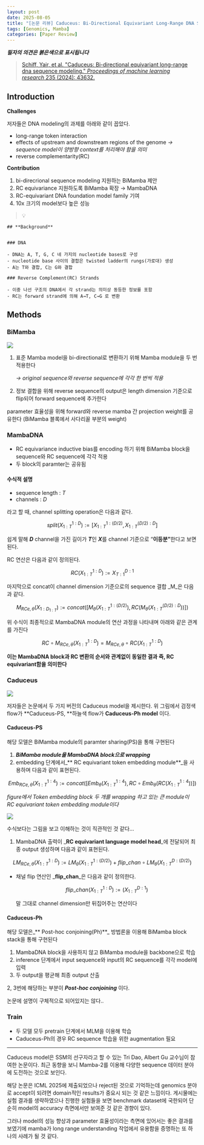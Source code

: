 ```yaml
---
layout: post
date: 2025-08-05
title: "[논문 리뷰] Caduceus: Bi-Directional Equivariant Long-Range DNA Sequence Modeling"
tags: [Genomics, Mamba]
categories: [Paper Review]
---
```


<span class="notion-red">_**필자의 의견은 붉은색으로 표시됩니다**_</span>


> [Schiff, Yair, et al. "Caduceus: Bi-directional equivariant long-range dna sequence modeling." ](https://pmc.ncbi.nlm.nih.gov/articles/PMC12189541/)[_Proceedings of machine learning research_](https://pmc.ncbi.nlm.nih.gov/articles/PMC12189541/)[ 235 (2024): 43632.](https://pmc.ncbi.nlm.nih.gov/articles/PMC12189541/)



## Introduction


**Challenges**


저자들은 DNA modeling의 과제를 아래와 같이 꼽았다.

- long-range token interaction
- effects of upstream and downstream regions of the genome 
_→ sequence model이 양방향 context를 처리해야 함을 의미_
- reverse complementarity(RC)

**Contribution**

1. bi-direcrional sequence modeling 지원하는 BiMamba 제안
1. RC equivariance 지원하도록 BiMamba 확장 → MambaDNA
1. RC-equivariant DNA foundation model family 기여
1. 10x 크기의 model보다 높은 성능

> 💡 


	## **Background**


	### DNA

	- DNA는 A, T, G, C 네 가지의 nucleotide bases로 구성
	- nucleotide base 사이의 결합은 twisted ladder의 rungs(가로대) 생성
	- A는 T와 결합, C는 G와 결합

	### Reverse Complement(RC) Strands

	- 이중 나선 구조의 DNA에서 각 strand는 의미상 동등한 정보를 포함
	- RC는 forward strand에 의해 A→T, C→G 로 변환


## Methods



### BiMamba


![](https://prod-files-secure.s3.us-west-2.amazonaws.com/542b861c-36a8-4051-84e5-8804b6728dba/2c247d59-7815-4980-99f0-8f0d21f445a7/image.png?X-Amz-Algorithm=AWS4-HMAC-SHA256&X-Amz-Content-Sha256=UNSIGNED-PAYLOAD&X-Amz-Credential=ASIAZI2LB466TM34JTI4%2F20250818%2Fus-west-2%2Fs3%2Faws4_request&X-Amz-Date=20250818T004520Z&X-Amz-Expires=3600&X-Amz-Security-Token=IQoJb3JpZ2luX2VjEFAaCXVzLXdlc3QtMiJIMEYCIQD%2ByE%2BAXodyqaRI4ZgIhCNFxTpbdlzrtu0v6NVuPYxFyAIhAKT7JQjQEXN3ORj2LKGiS7FG6p9vdZFJsSAfKq1fGi71KogECJn%2F%2F%2F%2F%2F%2F%2F%2F%2F%2FwEQABoMNjM3NDIzMTgzODA1Igw7lRI0raxSl%2BAZHfgq3ANMKXEMCIcF%2FqgqXHqVO2M0WZcwmBOBdg9HIN8kdadoFgwxqu%2B8KID5QQqgIjJbsdzFtNAgzmUFsBGR%2FYtE1JEXZGFLobV7%2BvQ8e3ZUK4D5%2F9XJ9TuPnD2ND4A62QMLcYDRCEwf1LgmpgNA6AJguYe7rG9uYzYZBk3tFFWjsXFpupTXc1HE982ltQJ%2B7u7NN8B%2FAg2PF2pSCuvpBf2GOsa%2FWZsmqzc1%2BtpF09LzrPtv2y3Zu85GGY%2B8rTKtiUknh5FGnAbF7bHF3rhHkF5Plh%2BazoOA3HiGEF3Z5sZKCuuF98XD8UwROUZIo1B3vlM1RGslu7q56EbmYJxa9%2FimOfvHq4XcPKCRhQIjcBZlcyUUkboIrLdzheMq57nuW%2FNsuJn1Bi0nsfGcnYPSTp54nBUKRNzoUtkBW%2BBZaFNjbyB0G7sItGHyg3xQfF6tO5Rvj%2F7PsEnyKubWThaNdzRSVj9oHAlvdlchupIOw84X1iPlkiYmmnbb%2BMk4rXsclOVQ1Q1ygxk5LLgCLi3wV0bB3mGxVzW5QNl9XDdPDlOZv9yiA5uXqjZWJC0B%2BHSwD1EOejysjggSNUtzl9pDiTlFBNCwBdd91vkHVFg6dgVxMGWyTlToDXkhBYLgpycywzCc0YnFBjqkAU9UjkPcjw4cCnyuCJVhAj3A4%2Fxykd1r20Ttfvrce45c3MIs3rX92jUnZe5sbECDhiKBbvgbfd2MMo57IzUxLsY%2Fb0Gwf4SiN1jYwWxv2NPw%2FRIei%2Ftt7BqJHLxha14Rf5L0g1PgBu36tw3aENNTfMY3bKlIysny831E0h7HcOEDwQrdeSqvEnzq%2Bg618t%2BMy41qDPkGi46q8Qe50Sg3Bvgf5lZX&X-Amz-Signature=89ddecabd0378273e99342c3fb752c0708630f16de7a7ff662fd0432fe9429ef&X-Amz-SignedHeaders=host&x-amz-checksum-mode=ENABLED&x-id=GetObject)

1. 표준 Mamba model을 bi-directional로 변환하기 위해 Mamba module을 두 번 적용한다

	_→ original sequence와 reverse sequence에 각각 한 번씩 적용_

1. 정보 결합을 위해 reverse sequence의 output은 length dimension 기준으로 flip되어 forward sequence에 추가한다

parameter 효율성을 위해 forward와 reverse mamba 간 projection weight를 공유한다 (BiMamba 블록에서 사다리꼴 부분의 weight)



### MambaDNA

- RC equivariance inductive bias를 encoding 하기 위해 BiMamba block을 sequence와 RC sequence에 각각 적용
- 두 block의 paramter는 공유됨


#### 수식적 설명

- sequence length : _T_
- channels : _D_

라고 할 때,  channel splitting operation은 다음과 같다.


$$
split(X^{1:D}_{1:T}):=[X^{1:(D/2)}_{1:T},X^{(D/2):D}_{1:T}]
$$


<span class="notion-red">쉽게 말해 </span><span class="notion-red">_**D**_</span><span class="notion-red"> channel을 가진 길이가 </span><span class="notion-red">_**T**_</span><span class="notion-red">인 </span><span class="notion-red">_**X**_</span><span class="notion-red">를 channel 기준으로 “</span><span class="notion-red">**이등분”**</span><span class="notion-red">한다고 보면 된다.</span>


RC 연산은 다음과 같이 정의된다.


$$
RC(X^{1:D}_{1:T}):=X^{D:1}_{T:1}
$$


마지막으로 concat이 channel dimension 기준으로의 sequence 결합 _M_은 다음과 같다.


$$
M_{RCe,\theta}(X_{1:D_{1:T}}):=concat([M_{\theta}(X^{1:(D/2)}_{1:T}),RC(M_{\theta}(X^{(D/2):D}_{1:T}))])
$$


위 수식이 최종적으로 MambaDNA module의 연산 과정을 나타내며 아래와 같은 관계를 가진다


$$
RC\circ M_{RCe,\theta}(X^{1:D}_{1:T}) = M_{RCe,\theta} \circ RC(X^{1:D}_{1:T})
$$


**이는 MambaDNA block과 RC 변환의 순서와 관계없이 동일한 결과 즉, RC equivariant함을 의미한다**



### Caduceus


![](https://prod-files-secure.s3.us-west-2.amazonaws.com/542b861c-36a8-4051-84e5-8804b6728dba/f94a60d7-8145-473b-aef9-7c68d3ec604a/image.png?X-Amz-Algorithm=AWS4-HMAC-SHA256&X-Amz-Content-Sha256=UNSIGNED-PAYLOAD&X-Amz-Credential=ASIAZI2LB466TM34JTI4%2F20250818%2Fus-west-2%2Fs3%2Faws4_request&X-Amz-Date=20250818T004521Z&X-Amz-Expires=3600&X-Amz-Security-Token=IQoJb3JpZ2luX2VjEFAaCXVzLXdlc3QtMiJIMEYCIQD%2ByE%2BAXodyqaRI4ZgIhCNFxTpbdlzrtu0v6NVuPYxFyAIhAKT7JQjQEXN3ORj2LKGiS7FG6p9vdZFJsSAfKq1fGi71KogECJn%2F%2F%2F%2F%2F%2F%2F%2F%2F%2FwEQABoMNjM3NDIzMTgzODA1Igw7lRI0raxSl%2BAZHfgq3ANMKXEMCIcF%2FqgqXHqVO2M0WZcwmBOBdg9HIN8kdadoFgwxqu%2B8KID5QQqgIjJbsdzFtNAgzmUFsBGR%2FYtE1JEXZGFLobV7%2BvQ8e3ZUK4D5%2F9XJ9TuPnD2ND4A62QMLcYDRCEwf1LgmpgNA6AJguYe7rG9uYzYZBk3tFFWjsXFpupTXc1HE982ltQJ%2B7u7NN8B%2FAg2PF2pSCuvpBf2GOsa%2FWZsmqzc1%2BtpF09LzrPtv2y3Zu85GGY%2B8rTKtiUknh5FGnAbF7bHF3rhHkF5Plh%2BazoOA3HiGEF3Z5sZKCuuF98XD8UwROUZIo1B3vlM1RGslu7q56EbmYJxa9%2FimOfvHq4XcPKCRhQIjcBZlcyUUkboIrLdzheMq57nuW%2FNsuJn1Bi0nsfGcnYPSTp54nBUKRNzoUtkBW%2BBZaFNjbyB0G7sItGHyg3xQfF6tO5Rvj%2F7PsEnyKubWThaNdzRSVj9oHAlvdlchupIOw84X1iPlkiYmmnbb%2BMk4rXsclOVQ1Q1ygxk5LLgCLi3wV0bB3mGxVzW5QNl9XDdPDlOZv9yiA5uXqjZWJC0B%2BHSwD1EOejysjggSNUtzl9pDiTlFBNCwBdd91vkHVFg6dgVxMGWyTlToDXkhBYLgpycywzCc0YnFBjqkAU9UjkPcjw4cCnyuCJVhAj3A4%2Fxykd1r20Ttfvrce45c3MIs3rX92jUnZe5sbECDhiKBbvgbfd2MMo57IzUxLsY%2Fb0Gwf4SiN1jYwWxv2NPw%2FRIei%2Ftt7BqJHLxha14Rf5L0g1PgBu36tw3aENNTfMY3bKlIysny831E0h7HcOEDwQrdeSqvEnzq%2Bg618t%2BMy41qDPkGi46q8Qe50Sg3Bvgf5lZX&X-Amz-Signature=82523280fde3058e0dcd5ab8b59aecbf8675a7f61cb449325c66bf8d849d88c8&X-Amz-SignedHeaders=host&x-amz-checksum-mode=ENABLED&x-id=GetObject)


저자들은 논문에서 두 가지 버전의 Caduceus model을 제시한다. 위 그림에서 검정색 flow가 **Caduceus-PS, **하늘색 flow가 **Caduceus-Ph model** 이다.



#### Caduceus-PS


해당 모델은 BiMamba module의 paramter sharing(PS)을 통해 구현된다

1. _**BiMamba module을 MambaDNA block으로 wrapping**_
1. embedding 단계에서_** RC equivariant token embedding module**_을 사용하며 다음과 같이 표현된다.

$$
Emb_{RCe,\theta}(X^{1:4}_{1:T}):=concat([Emb_{\theta}(X^{1:4}_{1:T}),RC \circ Emb_{\theta}(RC(X^{1:4}_{1:T}))])
$$


_figure에서 Token embedding block 두 개를 wrapping 하고 있는 큰 module이 RC equivariant token embedding module이다_


![](https://prod-files-secure.s3.us-west-2.amazonaws.com/542b861c-36a8-4051-84e5-8804b6728dba/b175e4da-71eb-4e91-8c23-a06dabe673c9/image.png?X-Amz-Algorithm=AWS4-HMAC-SHA256&X-Amz-Content-Sha256=UNSIGNED-PAYLOAD&X-Amz-Credential=ASIAZI2LB466TM34JTI4%2F20250818%2Fus-west-2%2Fs3%2Faws4_request&X-Amz-Date=20250818T004521Z&X-Amz-Expires=3600&X-Amz-Security-Token=IQoJb3JpZ2luX2VjEFAaCXVzLXdlc3QtMiJIMEYCIQD%2ByE%2BAXodyqaRI4ZgIhCNFxTpbdlzrtu0v6NVuPYxFyAIhAKT7JQjQEXN3ORj2LKGiS7FG6p9vdZFJsSAfKq1fGi71KogECJn%2F%2F%2F%2F%2F%2F%2F%2F%2F%2FwEQABoMNjM3NDIzMTgzODA1Igw7lRI0raxSl%2BAZHfgq3ANMKXEMCIcF%2FqgqXHqVO2M0WZcwmBOBdg9HIN8kdadoFgwxqu%2B8KID5QQqgIjJbsdzFtNAgzmUFsBGR%2FYtE1JEXZGFLobV7%2BvQ8e3ZUK4D5%2F9XJ9TuPnD2ND4A62QMLcYDRCEwf1LgmpgNA6AJguYe7rG9uYzYZBk3tFFWjsXFpupTXc1HE982ltQJ%2B7u7NN8B%2FAg2PF2pSCuvpBf2GOsa%2FWZsmqzc1%2BtpF09LzrPtv2y3Zu85GGY%2B8rTKtiUknh5FGnAbF7bHF3rhHkF5Plh%2BazoOA3HiGEF3Z5sZKCuuF98XD8UwROUZIo1B3vlM1RGslu7q56EbmYJxa9%2FimOfvHq4XcPKCRhQIjcBZlcyUUkboIrLdzheMq57nuW%2FNsuJn1Bi0nsfGcnYPSTp54nBUKRNzoUtkBW%2BBZaFNjbyB0G7sItGHyg3xQfF6tO5Rvj%2F7PsEnyKubWThaNdzRSVj9oHAlvdlchupIOw84X1iPlkiYmmnbb%2BMk4rXsclOVQ1Q1ygxk5LLgCLi3wV0bB3mGxVzW5QNl9XDdPDlOZv9yiA5uXqjZWJC0B%2BHSwD1EOejysjggSNUtzl9pDiTlFBNCwBdd91vkHVFg6dgVxMGWyTlToDXkhBYLgpycywzCc0YnFBjqkAU9UjkPcjw4cCnyuCJVhAj3A4%2Fxykd1r20Ttfvrce45c3MIs3rX92jUnZe5sbECDhiKBbvgbfd2MMo57IzUxLsY%2Fb0Gwf4SiN1jYwWxv2NPw%2FRIei%2Ftt7BqJHLxha14Rf5L0g1PgBu36tw3aENNTfMY3bKlIysny831E0h7HcOEDwQrdeSqvEnzq%2Bg618t%2BMy41qDPkGi46q8Qe50Sg3Bvgf5lZX&X-Amz-Signature=6167ae9a9d35cacf8ad52964af8a9660b609ff3c2aedba7ee2fe78746c8e4738&X-Amz-SignedHeaders=host&x-amz-checksum-mode=ENABLED&x-id=GetObject)


<span class="notion-red">수식보다는 그림을 보고 이해하는 것이 직관적인 것 같다…</span>

1. MambaDNA 출력이 _**RC equivariant language model head**_에 전달되어 최종 output 생성하며 다음과 같이 표현된다.

$$
LM_{RCe,\theta}(X^{1:D}_{1:T}):= LM_{\theta}(X^{1:(D/2)}_{1:T})+flip\_chan\circ LM_{\theta}(X^{D:(D/2)}_{1:T})
$$

- 채널 flip 연산인 _**flip\_chan**_은 다음과 같이 정의한다.

	$$
	flip\_chan(X^{1:D}_{1:T}):=(X^{D:1}_{1:T})
	$$


	말 그대로 channel dimension만 뒤집어주는 연산이다



#### Caduceus-Ph


해당 모델은_** Post-hoc conjoining(Ph)**_ 방법론을 이용해 BiMamba block stack을 통해 구현된다

1. MambaDNA block을 사용하지 않고 BiMamba module을 backbone으로 학습
1. inference 단계에서 input sequence와 input의 RC sequence를 각각 model에 입력
1. 두 output을 평균해 최종 output 산출

2, 3번에 해당하는 부분이 _**Post-hoc conjoining**_ 이다.


<span class="notion-red">논문에 설명이 구체적으로 되어있지는 않다..</span>



### Train

- 두 모델 모두 pretrain 단계에서 MLM을 이용해 학습
- Caduceus-Ph의 경우 RC sequence 학습을 위한 augmentation 필요

---


<span class="notion-red">Caduceus model은 SSM의 선구자라고 할 수 있는 Tri Dao, Albert Gu 교수님이 참여한 논문이다. 최근 동향을 보니 Mamba-2를 이용해 다양한 sequence 데이터 분야에 도전하는 것으로 보인다.</span>


<span class="notion-red">해당 논문은 ICML 2025에 제출되었으나 reject된 것으로 기억하는데 genomics 분야로 accept이 되려면 domain적인 results가 중요시 되는 것 같은 느낌이다. 게시물에는 실험 결과를 생략하였으나 진행한 실험들을 보면 benchmark dataset에 국한되어 단순히 model의 accuracy 측면에서만 보여준 것 같은 경향이 있다.</span>


<span class="notion-red">그러나 model의 성능 향상과 parameter 효율성이라는 측면에 있어서는 좋은 결과를 보였기에 mamba가 long range understanding 작업에서 유용함을 증명하는 또 하나의 사례가 될 것 같다.</span>

